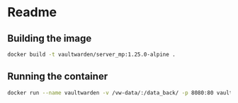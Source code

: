 # Readme

## Building the image

```sh
docker build -t vaultwarden/server_mp:1.25.0-alpine .
```

## Running the container

```sh
docker run --name vaultwarden -v /vw-data/:/data_back/ -p 8080:80 vaultwarden/server_mp:1.25.0-alpine
```